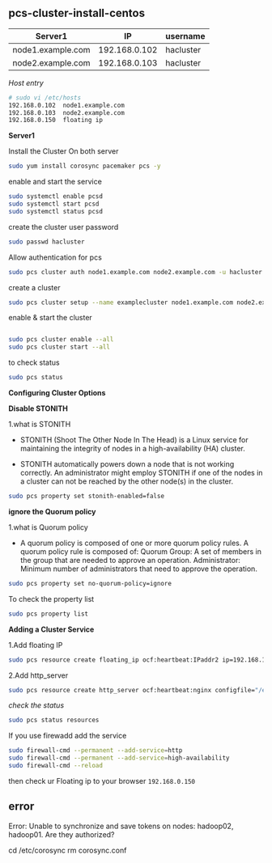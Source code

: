 ## pcs-cluster-install-centos


|Server1|IP|username|
|---|---|---|
|node1.example.com|192.168.0.102|hacluster|
|node2.example.com|192.168.0.103|hacluster|


_Host entry_
```bash
# sudo vi /etc/hosts
192.168.0.102  node1.example.com
192.168.0.103  node2.example.com
192.168.0.150  floating ip
```

**Server1**

Install the Cluster On both server

```bash
sudo yum install corosync pacemaker pcs -y
```
enable and start the service

```bash
sudo systemctl enable pcsd
sudo systemctl start pcsd
sudo systemctl status pcsd
```

create the cluster user password

```bash
sudo passwd hacluster
```
Allow authentication for pcs

```bash
sudo pcs cluster auth node1.example.com node2.example.com -u hacluster -p . --force
```

create a cluster

```bash
sudo pcs cluster setup --name examplecluster node1.example.com node2.example.com
```

enable & start the cluster

```bash

sudo pcs cluster enable --all
sudo pcs cluster start --all
```

to check status

```bash
sudo pcs status
```
**Configuring Cluster Options**

**Disable STONITH**

1.what is STONITH

* STONITH (Shoot The Other Node In The Head) is a Linux service for maintaining the integrity of nodes in a high-availability (HA) cluster.

* STONITH automatically powers down a node that is not working correctly. An administrator might employ STONITH if one of the nodes in a cluster can not be reached by the other node(s) in the cluster.

```bash
sudo pcs property set stonith-enabled=false
```
**ignore the Quorum policy**

1.what is Quorum policy

* A quorum policy is composed of one or more quorum policy rules. A quorum policy rule is composed of: Quorum Group: A set of members in the group that are needed to approve an operation. Administrator: Minimum number of administrators that need to approve the operation.

 
```bash
sudo pcs property set no-quorum-policy=ignore
```

To check the property list

```bash
sudo pcs property list
```
**Adding a Cluster Service**

1.Add floating IP

```bash
sudo pcs resource create floating_ip ocf:heartbeat:IPaddr2 ip=192.168.10.20 cidr_netmask=24 op monitor interval=60s
```
2.Add http_server

```bash
sudo pcs resource create http_server ocf:heartbeat:nginx configfile="/etc/nginx/nginx.conf" op monitor timeout="20s" interval="60s"
```
_check the status_
```bash
sudo pcs status resources
````

If you use firewadd add the service

```bash
sudo firewall-cmd --permanent --add-service=http
sudo firewall-cmd --permanent --add-service=high-availability	
sudo firewall-cmd --reload
```

then check ur Floating ip to your browser `192.168.0.150`



## error

 Error: Unable to synchronize and save tokens on nodes: hadoop02, hadoop01. Are they authorized?
 
 cd  /etc/corosync
 rm corosync.conf
